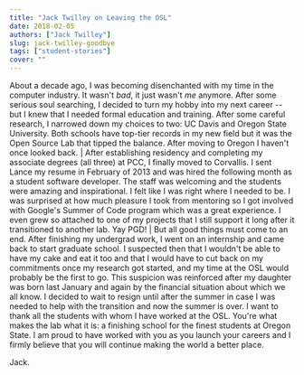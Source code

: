 ```yaml
---
title: "Jack Twilley on Leaving the OSL"
date: 2018-02-05
authors: ["Jack Twilley"]
slug: jack-twilley-goodbye
tags: ["student-stories"]
cover: ""
---
```


About a decade ago, I was becoming disenchanted with my time in the computer industry. It wasn't _bad_, it just wasn't
_me_ anymore. After some serious soul searching, I decided to turn my hobby into my next career -- but I knew that I
needed formal education and training. After some careful research, I narrowed down my choices to two: UC Davis and
Oregon State University. Both schools have top-tier records in my new field but it was the Open Source Lab that tipped
the balance. After moving to Oregon I haven't once looked back. | After establishing residency and completing my
associate degrees (all three) at PCC, I finally moved to Corvallis. I sent Lance my resume in February of 2013 and was
hired the following month as a student software developer. The staff was welcoming and the students were amazing and
inspirational. I felt like I was right where I needed to be. I was surprised at how much pleasure I took from mentoring
so I got involved with Google's Summer of Code program which was a great experience. I even grew so attached to one of
my projects that I still support it long after it transitioned to another lab. Yay PGD! | But all good things must come
to an end. After finishing my undergrad work, I went on an internship and came back to start graduate school. I
suspected then that I wouldn't be able to have my cake and eat it too and that I would have to cut back on my
commitments once my research got started, and my time at the OSL would probably be the first to go. This suspicion was
reinforced after my daughter was born last January and again by the financial situation about which we all know. I
decided to wait to resign until after the summer in case I was needed to help with the transition and now the summer is
over. I want to thank all the students with whom I have worked at the OSL. You're what makes the lab what it is: a
finishing school for the finest students at Oregon State. I am proud to have worked with you as you launch your careers
and I firmly believe that you will continue making the world a better place.

Jack.
